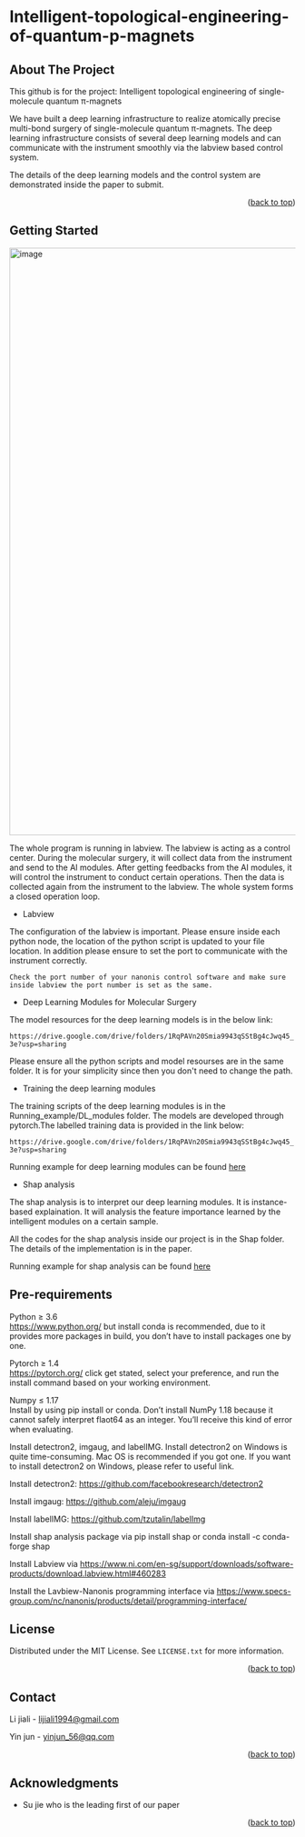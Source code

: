 <a name="readme-top"></a>
# Intelligent-topological-engineering-of-quantum-p-magnets




<!-- ABOUT THE PROJECT -->
## About The Project


This github is for the project: Intelligent topological engineering of single-molecule quantum π-magnets 

We have built a deep learning infrastructure to realize atomically precise multi-bond surgery of single-molecule quantum π-magnets. The deep learning infrastructure consists of several deep learning models and can communicate with the instrument smoothly via the labview based control system.

The details of the deep learning models and the control system are demonstrated inside the paper to submit. 


<p align="right">(<a href="#readme-top">back to top</a>)</p>


<!-- GETTING STARTED -->
## Getting Started

<img width="1034" alt="image" src="https://user-images.githubusercontent.com/44763317/183239091-daabfdec-5729-47d6-b08f-eb86c8be6a8a.png">


The whole program is running in labview. The labview is acting as a control center. During the molecular surgery, it will collect data from the instrument and send to the AI modules. After getting feedbacks from the AI modules, it will control the instrument to conduct certain operations. Then the data is collected again from the instrument to the labview. The whole system forms a closed operation loop.         

* Labview

The configuration of the labview is important. Please ensure inside each python node, the location of the python script is updated to your file location. In addition please ensure to set the port to communicate with the instrument correctly.

`
Check the port number of your nanonis control software and make sure inside labview the port number is set as the same.
`

* Deep Learning Modules for Molecular Surgery

The model resources for the deep learning models is in the below link:

`
https://drive.google.com/drive/folders/1RqPAVn20Smia9943qSStBg4cJwq45_3e?usp=sharing
`

Please ensure all the python scripts and model resourses are in the same folder. It is for your simplicity since then you don't need to change the path.


* Training the deep learning modules

The training scripts of the deep learning modules is in the Running_example/DL_modules folder. The models are developed through pytorch.The labelled training data is provided in the link below:

`
https://drive.google.com/drive/folders/1RqPAVn20Smia9943qSStBg4cJwq45_3e?usp=sharing
`

Running example for deep learning modules can be found [here](Running_example/DL_modules)


* Shap analysis

The shap analysis is to interpret our deep learning modules. It is instance-based explaination. It will analysis the feature importance learned by the intelligent modules on a certain sample.

All the codes for the shap analysis inside our project is in the Shap folder. The details of the implementation is in the paper.

Running example for shap analysis can be found [here](Running_example/Shap)


## Pre-requirements
Python ≥ 3.6     
https://www.python.org/ but install conda is recommended, due to it provides more packages in build, you don’t have to install packages one by one.

Pytorch ≥ 1.4    
https://pytorch.org/ click get stated, select your preference, and run the install command based on your working environment.

Numpy ≤ 1.17   
Install by using pip install or conda. Don’t install NumPy 1.18 because it cannot safely interpret flaot64 as an integer. You’ll receive this kind of error when evaluating.

Install detectron2, imgaug, and labelIMG. Install detectron2 on Windows is quite time-consuming. Mac OS is recommended if you got one. If you want to install detectron2 on Windows, please refer to useful link.

Install detectron2: https://github.com/facebookresearch/detectron2

Install imgaug: https://github.com/aleju/imgaug

Install labelIMG: https://github.com/tzutalin/labelImg

Install shap analysis package via pip install shap or conda install -c conda-forge shap

Install Labview via https://www.ni.com/en-sg/support/downloads/software-products/download.labview.html#460283

Install the Lavbiew-Nanonis programming interface via https://www.specs-group.com/nc/nanonis/products/detail/programming-interface/


<!-- LICENSE -->
## License

Distributed under the MIT License. See `LICENSE.txt` for more information.

<p align="right">(<a href="#readme-top">back to top</a>)</p>



<!-- CONTACT -->
## Contact

Li jiali - lijiali1994@gmail.com

Yin jun - yinjun_56@qq.com

<p align="right">(<a href="#readme-top">back to top</a>)</p>



<!-- ACKNOWLEDGMENTS -->
## Acknowledgments

* Su jie who is the leading first of our paper

<p align="right">(<a href="#readme-top">back to top</a>)</p>



